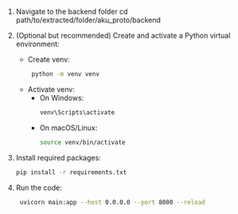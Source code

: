 1. Navigate to the backend folder
   cd path/to/extracted/folder/aku_proto/backend

2. (Optional but recommended) Create and activate a Python virtual environment:
   - Create venv:
      ```bash
       python -m venv venv
       ```
   - Activate venv:
       * On Windows:
         ```bash
         venv\Scripts\activate
         ```
       * On macOS/Linux:
         ```bash
         source venv/bin/activate
         ```

3. Install required packages:
   ```bash
   pip install -r requirements.txt
   ```

4. Run the code:
   ```bash
    uvicorn main:app --host 0.0.0.0 --port 8000 --reload
    ```
